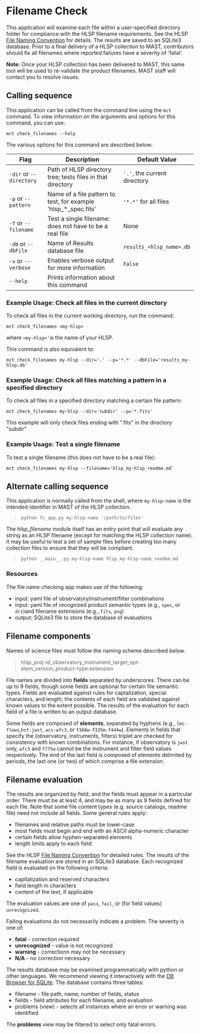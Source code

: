 # Filename Check

This application will examine each file within a user-specified directory folder for compliance with the HLSP filename requirements. See the HLSP [File Naming Convention](https://outerspace.stsci.edu/display/MASTDOCS/File+Naming+Convention) for details. The results are saved to an SQLite3 database. Prior to a final delivery of a HLSP collection to MAST, contributors should fix all filenames where reported failures have a severity of 'fatal'.

**Note:** Once your HLSP collection has been delivered to MAST, this same tool will be used to re-validate the product filenames. MAST staff will contact you to resolve issues.

## Calling sequence

This application can be called from the command line using the `mct` command. To view information on the arguments and options for this command, you can use:

```
mct check_filenames --help
```

The various options for this command are described below:

| Flag  | Description | Default Value |
| ------------- | ------------- | ------------- |
| `-dir` or `--directory` | Path of HLSP directory tree; tests files in that directory  | `'.'`, the current directory |
| `-p` or `--pattern` | Name of a file pattern to test, for example 'hlsp_*_spec.fits'  | `'*.*'` for all files |
| `-f` or `--filename` | Test a single filename: does not have to be a real file | None |
| `-db` or `--dbFile` | Name of Results database file |  `results_<hlsp_name>.db` |
| `-v` or `--verbose` | Enables verbose output for more information |  `False` |
| `--help`| Prints information about this command |   |


### Example Usage: Check all files in the current directory

To check all files in the current working directory, run the command:

```
mct check_filenames <my-hlsp>
```

where `<my-hlsp>'`is the name of your HLSP.

This command is also equivalent to:

```
mct check_filenames my-hlsp --dir='.' --p='*.*' --dbFile='results_my-hlsp.db'
```

### Example Usage: Check all files matching a pattern in a specified directory

To check all files in a specified directory matching a certain file pattern:

```
mct check_filenames my-hlsp --dir='subdir' --p='*.fits'
```

This example will only check files ending with ".fits" in the directory "subdir"


### Example Usage: Test a single filename

To test a single filename (this does not have to be a real file):

```
mct check_filenames my-hlsp --filename='hlsp_my-hlsp_readme.md`
```


## Alternate calling sequence

This application is normally called from the shell, where `my-hlsp-name` is the intended identifier in MAST of the HLSP collection.

> `python fc_app.py my-hlsp-name '/path/to/files'`

The *hlsp_filename* module itself has an entry point that will evaluate any string as an HLSP filename (except for matching the HLSP collection name). It may be useful to test a set of sample files before creating too many collection files to ensure that they will be compliant.

> `python __main__.py my-hlsp-name hlsp_my-hlsp-name_readme.md`

### Resources

The file name checking app makes use of the following:

* input: yaml file of observatory/instrument/filter combinations
* input: yaml file of recognized product semantic types (e.g., `spec`, or `drz`)and filename extensions (e.g., `fits`, `png`)
* output: SQLite3 file to store the database of evaluations

## Filename components
Names of science files must follow the naming scheme described below.

>hlsp_proj-id_observatory_instrument_target_opt-elem_version_product-type.extension

File names are divided into **fields** separated by underscores. There can be up to 9 fields, though some fields are optional for certain file semantic types. Fields are evaluated against rules for captalization, special characters, and length; the contents of each field are validated against known values to the extent possible. The results of the evaluation for each field of a file is written to an output database.

Some fields are composed of **elements**, separated by hyphens (e.g., `lmc-flows`,`hst-jwst`, `acs-wfc3`, or `f160w-f335m-f444w`). Elements in fields that specify the (observatory, instruments, filters) triplet are checked for consistency with known combinations. For instance, if observatory is `jwst` only, `wfc3` and `f775w` cannot be the instrument and filter field values respectively. The end of the last field is composed of elements delimited by periods, the last one (or two) of which comprise a file extension.

## Filename evaluation

The results are organized by field, and the fields must appear in a particular order. There must be at least 4, and may be as many as 9 fields defined for each file. Note that some file content types (e.g. source catalogs, readme file) need not include all fields. Some general rules apply:

* filenames and relative paths must be lower-case
* most fields must begin and end with an ASCII alpha-numeric character
* certain fields allow hyphen-separated elements
* length limits apply to each field

See the HLSP [File Naming Convention](https://outerspace.stsci.edu/display/MASTDOCS/File+Naming+Convention) for detailed rules. The results of the filename evaluation are stored in an SQLite3 database. Each recognized field is evaluated on the following criteria:

* capitalization and reserved characters
* field length in characters
* content of the text, if applicable

The evaluation values are one of `pass`, `fail`, or (for field values) `unrecognized`.

Failing evaluations do not necessarily indicate a problem. The severity is one of:

* **fatal** - correction required
* **unrecognized** - value is not recognized
* **warning** - correctionn may not be necessary
* **N/A** - no correction necessary

The results database may be examined programmatically with python or other languages. We recommend viewing it interactively with the [DB Browser for SQLite](https://sqlitebrowser.org/). The database contains three tables:

* filename - file path, name, number of fields, status
* fields - field attributes for each filename, and evaluation
* problems (view) - selects all instances where an error or warning was identified

The **problems** view may be filtered to select only fatal errors.
